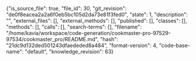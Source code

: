 {"is_source_file": true, "file_id": 30, "git_revision": "de0f8eacea2a2a6f0eb5bc105d2da73e81f3fed0", "state": 1, "description": "", "external_files": [], "external_methods": [], "published": [], "classes": [], "methods": [], "calls": [], "search-terms": [], "filename": "/home/kavia/workspace/code-generation/cookmaster-pro-97529-97534/cookmaster_pro/README.md", "hash": "21dc9d132ded501243dfaededed8a484", "format-version": 4, "code-base-name": "default", "knowledge_revision": 63}